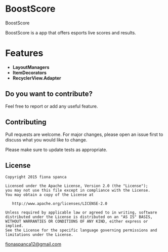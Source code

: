 # BoostScore
BoostScore

BoostScore is a app that offers esports live scores and results.

# Features 

 * **LayoutManagers**
 * **ItemDecorators** 
 * **RecyclerView.Adapter**  


Do you want to contribute?
--------------------------

Feel free to report or add any useful feature.



## Contributing
Pull requests are welcome. For major changes, please open an issue first to discuss what you would like to change.

Please make sure to update tests as appropriate.

License
-------

    Copyright 2015 fiona spanca

    Licensed under the Apache License, Version 2.0 (the "License");
    you may not use this file except in compliance with the License.
    You may obtain a copy of the License at

       http://www.apache.org/licenses/LICENSE-2.0

    Unless required by applicable law or agreed to in writing, software
    distributed under the License is distributed on an "AS IS" BASIS,
    WITHOUT WARRANTIES OR CONDITIONS OF ANY KIND, either express or implied.
    See the License for the specific language governing permissions and
    limitations under the License.
<fionaspanca12@gmail.com>

